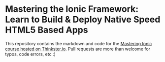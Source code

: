 Mastering the Ionic Framework: Learn to Build & Deploy Native Speed HTML5 Based Apps
=======

This repository contains the markdown and code for the [Mastering Ionic course hosted on Thinkster.io](https://thinkster.io/ionic-framework-tutorial/). Pull requests are more than welcome for typos, code errors, etc :)

